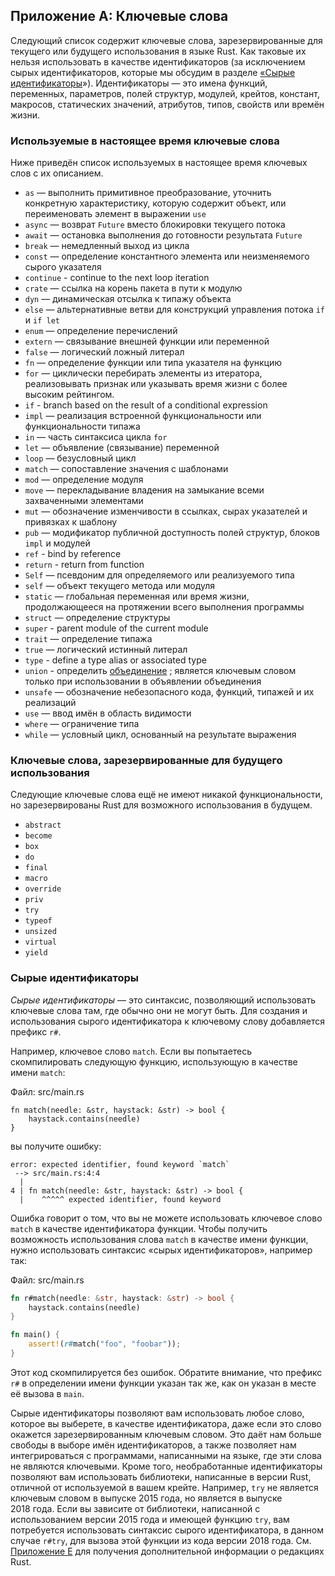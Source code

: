 ## Приложение A: Ключевые слова

Следующий список содержит ключевые слова, зарезервированные для текущего или будущего использования в языке Rust. Как таковые их нельзя использовать в качестве идентификаторов (за исключением сырых идентификаторов, которые мы обсудим в разделе [«Сырые идентификаторы](#raw-identifiers)<!-- ignore -->»). Идентификаторы — это имена функций, переменных, параметров, полей структур, модулей, крейтов, констант, макросов, статических значений, атрибутов, типов, свойств или времён жизни.

### Используемые в настоящее время ключевые слова

Ниже приведён список используемых в настоящее время ключевых слов с их описанием.

-  `as` — выполнить примитивное преобразование, уточнить конкретную характеристику, которую содержит объект, или переименовать элемент в выражении `use`
- `async` — возврат `Future` вместо блокировки текущего потока
- `await` — остановка выполнения до готовности результата `Future`
- `break` — немедленный выход из цикла
- `const` — определение константного элемента или неизменяемого сырого указателя
- `continue` - continue to the next loop iteration
- `crate` — ссылка на корень пакета в пути к модулю
- `dyn` — динамическая отсылка к типажу объекта
- `else` — альтернативные ветви для конструкций управления потока `if` и `if let`
- `enum` — определение перечислений
- `extern` — связывание внешней функции или переменной
- `false` — логический ложный литерал
- `fn` — определение функции или типа указателя на функцию
- `for` — циклически перебирать элементы из итератора, реализовывать признак или указывать время жизни с более высоким рейтингом.
- `if` - branch based on the result of a conditional expression
- `impl` — реализация встроенной функциональности или функциональности типажа
- `in` — часть синтаксиса цикла `for`
- `let` — объявление (связывание) переменной
- `loop` — безусловный цикл
- `match` — сопоставление значения с шаблонами
- `mod` — определение модуля
- `move` — перекладывание владения на замыкание всеми захваченными элементами
- `mut` — обозначение изменчивости в ссылках, сырах указателей и привязках к шаблону
- `pub` — модификатор публичной доступность полей структур, блоков `impl` и модулей
- `ref` - bind by reference
- `return` - return from function
- `Self` — псевдоним для определяемого или реализуемого типа
- `self` — объект текущего метода или модуля
- `static` — глобальная переменная или время жизни, продолжающееся на протяжении всего выполнения программы
- `struct` — определение структуры
- `super` - parent module of the current module
- `trait` — определение типажа
- `true` — логический истинный литерал
- `type` - define a type alias or associated type
- `union` - определить [объединение](../reference/items/unions.html)<!-- игнорировать --> ; является ключевым словом только при использовании в объявлении объединения
- `unsafe` — обозначение небезопасного кода, функций, типажей и их реализаций
- `use` — ввод имён в область видимости
- `where` — ограничение типа
- `while` — условный цикл, основанный на результате выражения

### Ключевые слова, зарезервированные для будущего использования

Следующие ключевые слова ещё не имеют никакой функциональности, но зарезервированы Rust для возможного использования в будущем.

- `abstract`
- `become`
- `box`
- `do`
- `final`
- `macro`
- `override`
- `priv`
- `try`
- `typeof`
- `unsized`
- `virtual`
- `yield`

### Сырые идентификаторы

*Сырые идентификаторы* — это синтаксис, позволяющий использовать ключевые слова там, где обычно они не могут быть. Для создания и использования сырого идентификатора к ключевому слову добавляется префикс `r#`.

Например, ключевое слово `match`. Если вы попытаетесь скомпилировать следующую функцию, использующую в качестве имени `match`:

<span class="filename">Файл: src/main.rs</span>

```rust,ignore,does_not_compile
fn match(needle: &str, haystack: &str) -> bool {
    haystack.contains(needle)
}
```

вы получите ошибку:

```text
error: expected identifier, found keyword `match`
 --> src/main.rs:4:4
  |
4 | fn match(needle: &str, haystack: &str) -> bool {
  |    ^^^^^ expected identifier, found keyword
```

Ошибка говорит о том, что вы не можете использовать ключевое слово `match` в качестве идентификатора функции. Чтобы получить возможность использования слова `match` в качестве имени функции, нужно использовать синтаксис «сырых идентификаторов», например так:

<span class="filename">Файл: src/main.rs</span>

```rust
fn r#match(needle: &str, haystack: &str) -> bool {
    haystack.contains(needle)
}

fn main() {
    assert!(r#match("foo", "foobar"));
}
```

Этот код скомпилируется без ошибок. Обратите внимание, что префикс `r#` в определении имени функции указан так же, как он указан в месте её вызова в `main`.

Сырые идентификаторы позволяют вам использовать любое слово, которое вы выберете, в качестве идентификатора, даже если это слово окажется зарезервированным ключевым словом. Это даёт нам больше свободы в выборе имён идентификаторов, а также позволяет нам интегрироваться с программами, написанными на языке, где эти слова не являются ключевыми. Кроме того, необработанные идентификаторы позволяют вам использовать библиотеки, написанные в версии Rust, отличной от используемой в вашем крейте. Например, `try` не является ключевым словом в выпуске 2015 года, но является в выпуске 2018 года. Если вы зависите от библиотеки, написанной с использованием версии 2015 года и имеющей функцию `try`, вам потребуется использовать синтаксис сырого идентификатора, в данном случае `r#try`, для вызова этой функции из кода версии 2018 года. См. [Приложение E](appendix-05-editions.html)<!-- ignore --> для получения дополнительной информации о редакциях Rust.
